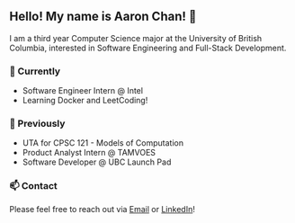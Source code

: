 ## Hello! My name is Aaron Chan! 👋

I am a third year Computer Science major at the University of British Columbia, interested in Software Engineering and Full-Stack Development.

### 🔧 Currently
- Software Engineer Intern @ Intel
- Learning Docker and LeetCoding!

### 🚀 Previously
- UTA for CPSC 121 - Models of Computation
- Product Analyst Intern @ TAMVOES
- Software Developer @ UBC Launch Pad

### 📫 Contact
Please feel free to reach out via [Email](mailto:chan.aaron73@gmail.com) or [LinkedIn](https://www.linkedin.com/in/aaronkaicheechan/)!
